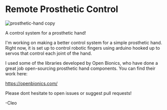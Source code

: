 # Remote Prosthetic Control

![prosthetic-hand copy](https://user-images.githubusercontent.com/40610157/41992605-d088d9c0-79fd-11e8-9c83-03442dc3cfba.jpg)

A control system for a prosthetic hand!

I'm working on making a better control system for a simple prosthetic hand. Right now, it is set up to control robotic fingers using arduino hooked up to servos that control each joint of the hand. 

I used some of the libraries developed by Open Bionics, who have done a great job open-sourcing prosthetic hand components. You can find their work here:

https://openbionics.com/

Please dont hesitate to open issues or suggest pull requests!

-Cleo
